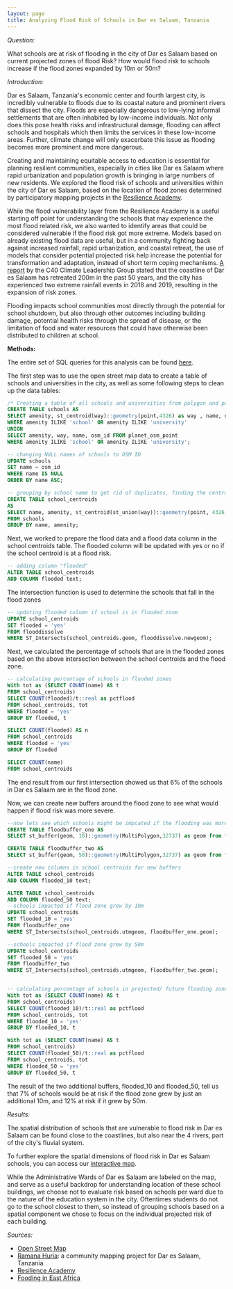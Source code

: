 ```yaml
---
layout: page
title: Analyzing Flood Risk of Schools in Dar es Salaam, Tanzania
---
```


*Question:*

What schools are at risk of flooding in the city of Dar es Salaam based on current projected zones of flood Risk? How would flood risk to schools increase if the flood zones expanded by 10m or 50m?

*Introduction:*

Dar es Salaam, Tanzania's economic center and fourth largest city, is incredibly vulnerable to floods due to its coastal nature and prominent rivers that dissect the city. Floods are especially dangerous to low-lying informal settlements that are often inhabited by low-income individuals. Not only does this pose health risks and infrastructural damage, flooding can affect schools and hospitals which then limits the services in these low-income areas. Further, climate change will only exacerbate this issue as flooding becomes more prominent and more dangerous. 

Creating and maintaining equitable access to education is essential for planning resilient communities, especially in cities like Dar es Salaam where rapid urbanization and population growth is bringing in large numbers of new residents. We explored the flood risk of schools and universities within the city of Dar es Salaam, based on the location of flood zones determined by participatory mapping projects in the [Resilience Academy](https://resilienceacademy.ac.tz/).

While the flood vulnerability layer from the Resilience Academy is a useful starting off point for understanding the schools that may experience the most flood related risk, we also wanted to identify areas that could be considered vulnerable if the flood risk got more extreme. Models based on already existing flood data are useful, but in a community fighting back against increased rainfall, rapid urbanization, and coastal retreat, the use of models that consider potential projected risk help increase the potential for transformation and adaptation, instead of short term coping mechanisms. [A report](https://cff-prod.s3.amazonaws.com/storage/files/uHRj9zy1mOt3dNavohVo7WaB3Qubhy2xNB7DCGqA.pdf) by the C40 Climate Leadership Group stated that the coastline of Dar es Salaam has retreated 200m in the past 50 years, and the city has experienced two extreme rainfall events in 2018 and 2019, resulting in the expansion of risk zones.

Flooding impacts school communities most directly through the potential for school shutdown, but also through other outcomes including building damage, potential health risks through the spread of disease, or the limitation of food and water resources that could have otherwise been distributed to children at school.

**Methods:**

The entire set of SQL queries for this analysis can be found [here](schools.sql).

The first step was to use the open street map data to create a table of schools and universities in the city, as well as some following steps to clean up the data tables:

```SQL
/* Creating a table of all schools and universities from polygon and point layer */
CREATE TABLE schools AS
SELECT amenity, st_centroid(way)::geometry(point,4326) as way , name, osm_id FROM planet_osm_polygon
WHERE amenity ILIKE 'school' OR amenity ILIKE 'university'
UNION
SELECT amenity, way, name, osm_id FROM planet_osm_point
WHERE amenity ILIKE 'school' OR amenity ILIKE 'university';

-- changing NULL names of schools to OSM ID
UPDATE schools
SET name = osm_id
WHERE name IS NULL
ORDER BY name ASC;

-- grouping by school name to get rid of duplicates, finding the centroids of schools with multiple buildings
CREATE TABLE school_centroids
AS
SELECT name, amenity, st_centroid(st_union(way))::geometry(point, 4326) as geom
FROM schools
GROUP BY name, amenity;
```

Next, we worked to prepare the flood data and a flood data column in the school centroids table. The flooded column will be updated with yes or no if the school centroid is at a flood risk.

```SQL
-- adding column "flooded"
ALTER TABLE school_centroids
ADD COLUMN flooded text;
```
The intersection function is used to determine the schools that fall in the flood zones
```SQL
-- updating flooded column if school is in flooded zone
UPDATE school_centroids
SET flooded = 'yes'
FROM flooddissolve
WHERE ST_Intersects(school_centroids.geom, flooddissolve.newgeom);
```

Next, we calculated the percentage of schools that are in the flooded zones based on the above intersection between the school centroids and the flood zone.
```SQL
-- calculating percentage of schools in flooded zones
With tot as (SELECT COUNT(name) AS t
FROM school_centroids)
SELECT COUNT(flooded)/t::real as pctflood
FROM school_centroids, tot
WHERE flooded = 'yes'
GROUP BY flooded, t

SELECT COUNT(flooded) AS n
FROM school_centroids
WHERE flooded = 'yes'
GROUP BY flooded

SELECT COUNT(name)
FROM school_centroids
```
The end result from our first intersection showed us that 6% of the schools in Dar es Salaam are in the flood zone.

Now, we can create new buffers around the flood zone to see what would happen if flood risk was more severe.

```SQL
--now lets see which schools might be impcated if the flooding was more severe
CREATE TABLE floodbuffer_one AS
SELECT st_buffer(geom, 10)::geometry(MultiPolygon,32737) as geom from flooddissolve;

CREATE TABLE floodbuffer_two AS
SELECT st_buffer(geom, 50)::geometry(MultiPolygon,32737) as geom from flooddissolve;

--create new columns in school centroids for new buffers
ALTER TABLE school_centroids
ADD COLUMN flooded_10 text;

ALTER TABLE school_centroids
ADD COLUMN flooded_50 text;
--schools impacted if flood zone grew by 10m
UPDATE school_centroids
SET flooded_10 = 'yes'
FROM floodbuffer_one
WHERE ST_Intersects(school_centroids.utmgeom, floodbuffer_one.geom);

--schools impacted if flood zone grew by 50m
UPDATE school_centroids
SET flooded_50 = 'yes'
FROM floodbuffer_two
WHERE ST_Intersects(school_centroids.utmgeom, floodbuffer_two.geom);


-- calculating percentage of schools in projected/ future flooding zones
With tot as (SELECT COUNT(name) AS t
FROM school_centroids)
SELECT COUNT(flooded_10)/t::real as pctflood
FROM school_centroids, tot
WHERE flooded_10 = 'yes'
GROUP BY flooded_10, t

With tot as (SELECT COUNT(name) AS t
FROM school_centroids)
SELECT COUNT(flooded_50)/t::real as pctflood
FROM school_centroids, tot
WHERE flooded_50 = 'yes'
GROUP BY flooded_50, t
```
The result of the two additional buffers, flooded_10 and flooded_50, tell us that 7% of schools would be at risk if the flood zone grew by just an additional 10m, and 12% at risk if it grew by 50m.

*Results:*

The spatial distribution of schools that are vulnerable to flood risk in Dar es Salaam can be found close to the coastlines, but also near the 4 rivers, part of the city's fluvial system.

To further explore the spatial dimensions of flood risk in Dar es Salaam schools, you can access our [interactive map](assets/Webmap).

While the Administrative Wards of Dar es Salaam are labeled on the map, and serve as a useful backdrop for understanding location of these school buildings, we choose not to evaluate risk based on schools per ward due to the nature of the education system in the city. Oftentimes students do not go to the school closest to them, so instead of grouping schools based on a spatial component we chose to focus on the individual projected risk of each building.

*Sources:*

- [Open Street Map](https://www.openstreetmap.org/#map=12/-6.8162/39.2203)
- [Ramana Huria](https://ramanihuria.org/en/): a community mapping project for Dar es Salaam, Tanzania
- [Resilience Academy](https://resilienceacademy.ac.tz/)
- [Fooding in East Africa](https://cff-prod.s3.amazonaws.com/storage/files/uHRj9zy1mOt3dNavohVo7WaB3Qubhy2xNB7DCGqA.pdf)

